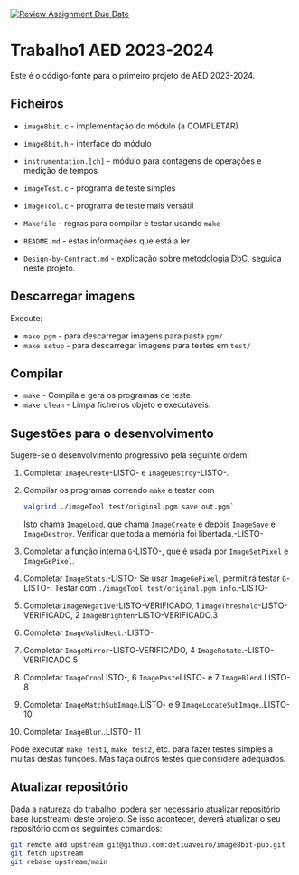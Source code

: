 [![Review Assignment Due Date](https://classroom.github.com/assets/deadline-readme-button-24ddc0f5d75046c5622901739e7c5dd533143b0c8e959d652212380cedb1ea36.svg)](https://classroom.github.com/a/wH6E8Dzd)
# Trabalho1 AED 2023-2024

Este é o código-fonte para o primeiro projeto de AED 2023-2024.

## Ficheiros

- `image8bit.c` - implementação do módulo (a COMPLETAR)
- `image8bit.h` - interface do módulo
- `instrumentation.[ch]` - módulo para contagens de operações e medição de tempos
- `imageTest.c` - programa de teste simples
- `imageTool.c` - programa de teste mais versátil
- `Makefile` - regras para compilar e testar usando `make`

- `README.md` - estas informações que está a ler
- `Design-by-Contract.md` - explicação sobre [metodologia DbC][dbc],
   seguida neste projeto.


[dbc]: Design-by-Contract.md

## Descarregar imagens

Execute:

- `make pgm` - para descarregar imagens para pasta `pgm/`
- `make setup` - para descarregar imagens para testes em `test/`

## Compilar

- `make` - Compila e gera os programas de teste.
- `make clean` - Limpa ficheiros objeto e executáveis.


## Sugestões para o desenvolvimento

Sugere-se o desenvolvimento progressivo pela seguinte ordem:

1. Completar `ImageCreate`-LISTO- e `ImageDestroy`-LISTO-.
2. Compilar os programas correndo `make`
   e testar com

   ```bash
   valgrind ./imageTool test/original.pgm save out.pgm`
   ```
   
   Isto chama `ImageLoad`, que chama `ImageCreate`
   e depois `ImageSave` e `ImageDestroy`.
   Verificar que toda a memória foi libertada.-LISTO-
3. Completar a função interna `G`-LISTO-,
   que é usada por `ImageSetPixel` e `ImageGePixel`.
4. Completar `ImageStats`.-LISTO-
   Se usar `ImageGePixel`, permitirá testar `G`-LISTO-.
   Testar com `./imageTool test/original.pgm info`.-LISTO-
5. Completar`ImageNegative`-LISTO-VERIFICADO, 1
            `ImageThreshold`-LISTO-VERIFICADO, 2
            `ImageBrighten`-LISTO-VERIFICADO.3
6. Completar `ImageValidRect`.-LISTO-
7. Completar `ImageMirror`-LISTO-VERIFICADO, 4
            `ImageRotate`.-LISTO-VERIFICADO  5
8. Completar `ImageCrop`LISTO-,   6
            `ImagePaste`LISTO- e  7
            `ImageBlend`.LISTO-  8
9. Completar `ImageMatchSubImage`.LISTO- e  9
            `ImageLocateSubImage`..LISTO- 10
10. Completar `ImageBlur`..LISTO- 11

Pode executar `make test1`, `make test2`, etc.
para fazer testes simples a muitas destas funções.
Mas faça outros testes que considere adequados.

## Atualizar repositório


Dada a natureza do trabalho, poderá ser necessário
atualizar repositório base (upstream) deste projeto.
Se isso acontecer, deverá atualizar o seu repositório com os seguintes comandos:

```bash
git remote add upstream git@github.com:detiuaveiro/image8bit-pub.git
git fetch upstream
git rebase upstream/main
```


